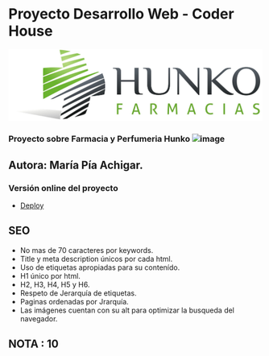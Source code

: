 # Proyecto Desarrollo Web - Coder House

![Print del sitio](/multimedia/HunkoLogo.jpg?raw=true)
 
### Proyecto sobre Farmacia y Perfumeria Hunko ![image](https://user-images.githubusercontent.com/76546697/134269611-0e68de3f-c3fa-437f-8268-c859e2dfc46d.png) 

## Autora: María Pía Achigar.

### Versión online del proyecto

* [Deploy](https://piaachigar.github.io/Pia-ProyectoFarmacia/)

## SEO

* No mas de 70 caracteres por keywords.
* Title y meta description únicos por cada html.
* Uso de etiquetas apropiadas para su contenído.
* H1 único por html.
* H2, H3, H4, H5 y H6.
* Respeto de Jerarquía de etiquetas.
* Paginas ordenadas por Jrarquía.
* Las imágenes cuentan con su alt para optimizar la busqueda del navegador.

## NOTA : 10
